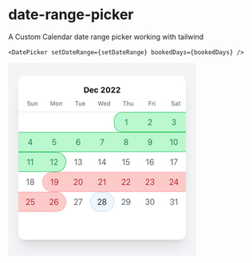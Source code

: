 # date-range-picker

A Custom Calendar date range picker working with tailwind

```
<DatePicker setDateRange={setDateRange} bookedDays={bookedDays} />
```

![alt text](./public/preview.jpg)

